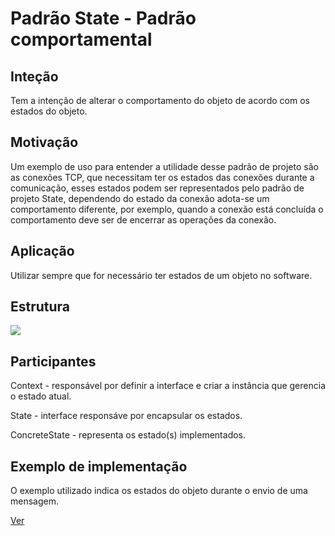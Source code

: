 <h1>Padrão State - Padrão comportamental</h1>
<h2>Inteção</h2>
<p>Tem a intenção de alterar o comportamento do objeto de acordo com os estados do objeto.</p>
<h2>Motivação</h2>
<p>Um exemplo de uso para entender a utilidade desse padrão de projeto são as conexões TCP, que necessitam ter os estados das conexões durante a comunicação, esses estados podem ser representados pelo padrão de projeto State, dependendo do estado da conexão adota-se um comportamento diferente, por exemplo, quando a conexão está concluída o comportamento deve ser de encerrar as operações da conexão.</p>
<h2>Aplicação</h2>
<p>Utilizar sempre que for necessário ter estados de um objeto no software.</p>
<h2>Estrutura</h2>
<img src="https://www.thiengo.com.br/img/post/normal/f8vu2jt9hh2fcendvulf6qb7t25c6729cbf88ac0a377c8f7003bf9365e.jpg"/>
<h2>Participantes</h2>
<p>Context - responsável por definir a interface e criar a instância que gerencia o estado atual.</p>
<p>State - interface responsáve por encapsular os estados.</p>
<p>ConcreteState - representa os estado(s) implementados.</p>
<h2>Exemplo de implementação</h2>
<p>O exemplo utilizado indica os estados do objeto durante o envio de uma mensagem.</p>
<a href="https://github.com/tiagofreitastjf/ProgramacaoAvancada/tree/master/PatternState/PatternState/src">Ver</a>
